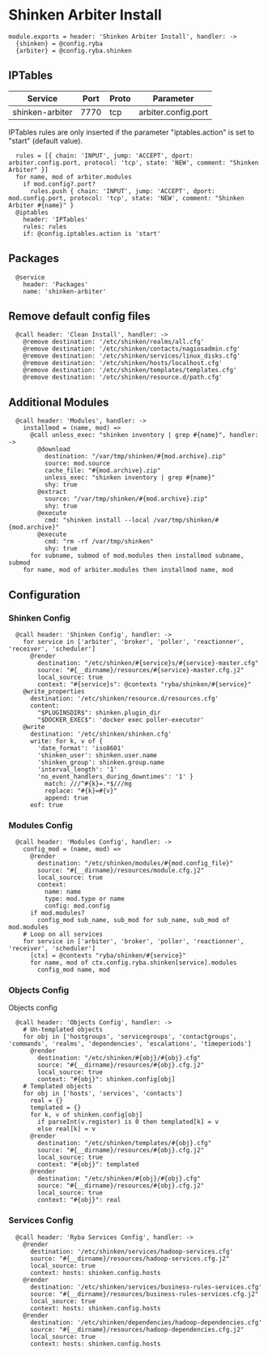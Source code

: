 
# Shinken Arbiter Install

    module.exports = header: 'Shinken Arbiter Install', handler: ->
      {shinken} = @config.ryba
      {arbiter} = @config.ryba.shinken
      

## IPTables

| Service          | Port  | Proto | Parameter              |
|------------------|-------|-------|------------------------|
| shinken-arbiter  | 7770  |  tcp  |  arbiter.config.port   |

IPTables rules are only inserted if the parameter "iptables.action" is set to
"start" (default value).

      rules = [{ chain: 'INPUT', jump: 'ACCEPT', dport: arbiter.config.port, protocol: 'tcp', state: 'NEW', comment: "Shinken Arbiter" }]
      for name, mod of arbiter.modules
        if mod.config?.port?
          rules.push { chain: 'INPUT', jump: 'ACCEPT', dport: mod.config.port, protocol: 'tcp', state: 'NEW', comment: "Shinken Arbiter #{name}" }
      @iptables
        header: 'IPTables'
        rules: rules
        if: @config.iptables.action is 'start'

## Packages

      @service
        header: 'Packages'
        name: 'shinken-arbiter'

## Remove default config files

      @call header: 'Clean Install', handler: ->
        @remove destination: '/etc/shinken/realms/all.cfg'
        @remove destination: '/etc/shinken/contacts/nagiosadmin.cfg'
        @remove destination: '/etc/shinken/services/linux_disks.cfg'
        @remove destination: '/etc/shinken/hosts/localhost.cfg'
        @remove destination: '/etc/shinken/templates/templates.cfg'
        @remove destination: '/etc/shinken/resource.d/path.cfg'

## Additional Modules

      @call header: 'Modules', handler: ->
        installmod = (name, mod) =>
          @call unless_exec: "shinken inventory | grep #{name}", handler: ->
            @download
              destination: "/var/tmp/shinken/#{mod.archive}.zip"
              source: mod.source
              cache_file: "#{mod.archive}.zip"
              unless_exec: "shinken inventory | grep #{name}"
              shy: true
            @extract
              source: "/var/tmp/shinken/#{mod.archive}.zip"
              shy: true
            @execute
              cmd: "shinken install --local /var/tmp/shinken/#{mod.archive}"
            @execute
              cmd: "rm -rf /var/tmp/shinken"
              shy: true
          for subname, submod of mod.modules then installmod subname, submod
        for name, mod of arbiter.modules then installmod name, mod

## Configuration

### Shinken Config

      @call header: 'Shinken Config', handler: ->
        for service in ['arbiter', 'broker', 'poller', 'reactionner', 'receiver', 'scheduler']
          @render
            destination: "/etc/shinken/#{service}s/#{service}-master.cfg"
            source: "#{__dirname}/resources/#{service}-master.cfg.j2"
            local_source: true
            context: "#{service}s": @contexts "ryba/shinken/#{service}"
        @write_properties
          destination: '/etc/shinken/resource.d/resources.cfg'
          content:
            "$PLUGINSDIR$": shinken.plugin_dir
            "$DOCKER_EXEC$": 'docker exec poller-executor'
        @write
          destination: '/etc/shinken/shinken.cfg'
          write: for k, v of {
            'date_format': 'iso8601'
            'shinken_user': shinken.user.name
            'shinken_group': shinken.group.name
            'interval_length': '1'
            'no_event_handlers_during_downtimes': '1' }
              match: ///^#{k}=.*$///mg
              replace: "#{k}=#{v}"
              append: true
          eof: true

### Modules Config

      @call header: 'Modules Config', handler: ->
        config_mod = (name, mod) =>
          @render
            destination: "/etc/shinken/modules/#{mod.config_file}"
            source: "#{__dirname}/resources/module.cfg.j2"
            local_source: true
            context:
              name: name
              type: mod.type or name
              config: mod.config
          if mod.modules?
            config_mod sub_name, sub_mod for sub_name, sub_mod of mod.modules
        # Loop on all services
        for service in ['arbiter', 'broker', 'poller', 'reactionner', 'receiver', 'scheduler']
          [ctx] = @contexts "ryba/shinken/#{service}"
          for name, mod of ctx.config.ryba.shinken[service].modules
            config_mod name, mod

### Objects Config

Objects config

      @call header: 'Objects Config', handler: ->
        # Un-templated objects
        for obj in ['hostgroups', 'servicegroups', 'contactgroups', 'commands', 'realms', 'dependencies', 'escalations', 'timeperiods']
          @render
            destination: "/etc/shinken/#{obj}/#{obj}.cfg"
            source: "#{__dirname}/resources/#{obj}.cfg.j2"
            local_source: true
            context: "#{obj}": shinken.config[obj]
        # Templated objects
        for obj in ['hosts', 'services', 'contacts']
          real = {}
          templated = {}
          for k, v of shinken.config[obj]
            if parseInt(v.register) is 0 then templated[k] = v
            else real[k] = v
          @render
            destination: "/etc/shinken/templates/#{obj}.cfg"
            source: "#{__dirname}/resources/#{obj}.cfg.j2"
            local_source: true
            context: "#{obj}": templated
          @render
            destination: "/etc/shinken/#{obj}/#{obj}.cfg"
            source: "#{__dirname}/resources/#{obj}.cfg.j2"
            local_source: true
            context: "#{obj}": real

### Services Config

      @call header: 'Ryba Services Config', handler: ->
        @render
          destination: '/etc/shinken/services/hadoop-services.cfg'
          source: "#{__dirname}/resources/hadoop-services.cfg.j2"
          local_source: true
          context: hosts: shinken.config.hosts
        @render
          destination: '/etc/shinken/services/business-rules-services.cfg'
          source: "#{__dirname}/resources/business-rules-services.cfg.j2"
          local_source: true
          context: hosts: shinken.config.hosts
        @render
          destination: '/etc/shinken/dependencies/hadoop-dependencies.cfg'
          source: "#{__dirname}/resources/hadoop-dependencies.cfg.j2"
          local_source: true
          context: hosts: shinken.config.hosts

